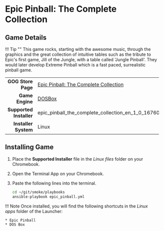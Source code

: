 # Epic Pinball: The Complete Collection

## Game Details

!!! Tip ""
    This game rocks, starting with the awesome music, through the graphics and the great collection of intuitive tables such as the tribute to Epic's first game, Jill of the Jungle, with a table called 'Jungle Pinball'.  They would later develop Extreme Pinball which is a fast paced, surrealistic pinball game.

|  |  |
|--:|:--|
| **GOG Store Page** | [Epic Pinball: The Complete Collection](https://www.gog.com/game/epic_pinball_the_complete_collection) |
| **Game Engine** | [DOSBox](https://www.dosbox.com/) |
| **Supported Installer** | epic_pinball_the_complete_collection_en_1_0_16760.sh |
| **Installer System** | Linux |

## Installing Game
1. Place the **Supported Installer** file in the *Linux files* folder on your Chromebook.
1. Open the Terminal App on your Chromebook.
1. Paste the following lines into the terminal.

   ~~~bash
   cd ~/git/smoke/playbooks
   ansible-playbook epic_pinball.yml
   ~~~
!!! Note
    Once installed, you will find the following shortcuts in the *Linux apps* folder of the Launcher:
    
    * Epic Pinball
    * DOS Box